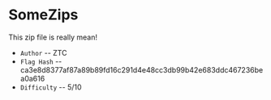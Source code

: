 # SomeZips

This zip file is really mean!

* `Author` -- ZTC
* `Flag Hash` -- ca3e8d8377af87a89b89fd16c291d4e48cc3db99b42e683ddc467236bea0a616
* `Difficulty` -- 5/10
